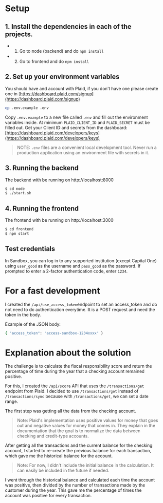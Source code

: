 # Setup

## 1. Install the dependencies in each of the projects.
- 1. Go to node (backend) and do `npm install`
- 2. Go to frontend and do `npm install`

## 2. Set up your environment variables

You should have and account with Plaid, if you don't have one please create one in [https://dashboard.plaid.com/signup](https://dashboard.plaid.com/signup) 

```bash
cp .env.example .env
```

Copy `.env.example` to a new file called `.env` and fill out the environment variables inside. At
minimum `PLAID_CLIENT_ID` and `PLAID_SECRET` must be filled out. Get your Client ID and secrets from
the dashboard: [https://dashboard.plaid.com/developers/keys](https://dashboard.plaid.com/developers/keys)

> NOTE: `.env` files are a convenient local development tool. Never run a production application
> using an environment file with secrets in it.

## 3. Running the backend

The backend with be running on http://localhost:8000

```bash
$ cd node
$ ./start.sh
```

## 4. Running the frontend

The frontend with be running on http://localhost:3000

```bash
$ cd frontend
$ npm start
```

## Test credentials

In Sandbox, you can log in to any supported institution (except Capital One) using `user_good` as the username and `pass_good` as the password. If prompted to enter a 2-factor authentication code, enter `1234`.

# For a fast development
I created the `/api/use_access_token`endpoint to set an access_token and do not need to do authentication everytime. It is a POST request and need the token in the body.

Example of the JSON body:
```bash
{ "access_token": "access-sandbox-1234xxxx" }
```

# Explanation about the solution

The challenge is to calculate the fiscal responsibility score and return the percentage of time during the year that a checking account remained positive.

For this, I created the `/api/score` API that uses the `/transactions/get` endpoint from Plaid. I decided to use `/transactions/get` instead of `/transactions/sync` because with `/transactions/get`, we can set a date range.

The first step was getting all the data from the checking account.

> Note: Plaid's implementation uses positive values for money that goes out and negative values for money that comes in. 
> They explain in the documentation that the goal is to normalize the data between checking and credit-type accounts.

After getting all the transactions and the current balance for the checking account, I started to re-create the previous balance for each transaction, which gave me the historical balance for the account.

> Note: For now, I didn't include the initial balance in the calculation. It can easily be included in the future if needed.

I went through the historical balance and calculated each time the account was positive, then divided by the number of transactions made by the customer during the year. This gave me the percentage of times the account was positive for every transaction.
